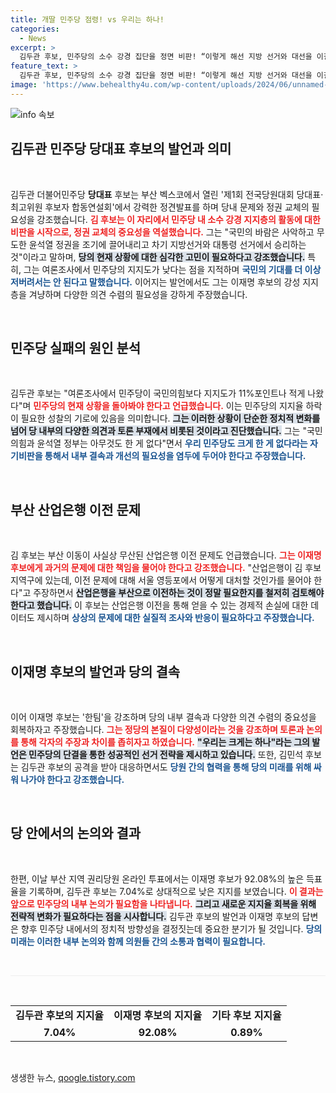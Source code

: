 ```yaml
---
title: 개딸 민주당 점령! vs 우리는 하나!
categories:
  - News
excerpt: >
  김두관 후보, 민주당의 소수 강경 집단을 정면 비판! “이렇게 해선 지방 선거와 대선을 이길 수 없다”고 경고하며 불만 폭발. 민주당 내부의 갈등 상황과 향후 판세를 가늠하는 중요한 순간이 전개되고 있다. 클릭해 더 알아보세요!
feature_text: >
  김두관 후보, 민주당의 소수 강경 집단을 정면 비판! “이렇게 해선 지방 선거와 대선을 이길 수 없다”고 경고하며 불만 폭발. 민주당 내부의 갈등 상황과 향후 판세를 가늠하는 중요한 순간이 전개되고 있다. 클릭해 더 알아보세요!
image: 'https://www.behealthy4u.com/wp-content/uploads/2024/06/unnamed-file.png'
---
```


<p><img src="https://www.behealthy4u.com/wp-content/uploads/2024/06/unnamed-file.png" alt="info 속보" /></p>

<h2 data-ke-size="size26">김두관 민주당 당대표 후보의 발언과 의미</h2>

<p data-ke-size="size16">&nbsp;</p>

<p>김두관 더불어민주당 <b>당대표</b> 후보는 부산 벡스코에서 열린 '제1회 전국당원대회 당대표·최고위원 후보자 합동연설회'에서 강력한 정견발표를 하며 당내 문제와 정권 교체의 필요성을 강조했습니다. <b><span style="color: #ee2323;">김 후보는 이 자리에서 민주당 내 소수 강경 지지층의 활동에 대한 비판을 시작으로, 정권 교체의 중요성을 역설했습니다.</span></b> 그는 "국민의 바람은 사악하고 무도한 윤석열 정권을 조기에 끌어내리고 차기 지방선거와 대통령 선거에서 승리하는 것"이라고 말하며, <b><span style="background-color: #21538527;">당의 현재 상황에 대한 심각한 고민이 필요하다고 강조했습니다.</span></b> 특히, 그는 여론조사에서 민주당의 지지도가 낮다는 점을 지적하며 <b><span style="color: #1a5490;">국민의 기대를 더 이상 저버려서는 안 된다고 말했습니다.</span></b> 이어지는 발언에서도 그는 이재명 후보의 강성 지지층을 겨냥하며 다양한 의견 수렴의 필요성을 강하게 주장했습니다. </p>

<p data-ke-size="size16">&nbsp;</p>

<h2 data-ke-size="size26">민주당 실패의 원인 분석</h2>

<p data-ke-size="size16">&nbsp;</p>

<p>김두관 후보는 "여론조사에서 민주당이 국민의힘보다 지지도가 11%포인트나 적게 나왔다"며 <b><span style="color: #ee2323;">민주당의 현재 상황을 돌아봐야 한다고 언급했습니다.</span></b> 이는 민주당의 지지율 하락이 필요한 성찰의 기로에 있음을 의미합니다. <b><span style="background-color: #21538527;">그는 이러한 상황이 단순한 정치적 변화를 넘어 당 내부의 다양한 의견과 토론 부재에서 비롯된 것이라고 진단했습니다.</span></b> 그는 "국민의힘과 윤석열 정부는 아무것도 한 게 없다"면서 <b><span style="color: #1a5490;">우리 민주당도 크게 한 게 없다라는 자기비판을 통해서 내부 결속과 개선의 필요성을 염두에 두어야 한다고 주장했습니다.</span></b></p>

<p data-ke-size="size16">&nbsp;</p>

<h2 data-ke-size="size26">부산 산업은행 이전 문제</h2>

<p data-ke-size="size16">&nbsp;</p>

<p>김 후보는 부산 이동이 사실상 무산된 산업은행 이전 문제도 언급했습니다. <b><span style="color: #ee2323;">그는 이재명 후보에게 과거의 문제에 대한 책임을 물어야 한다고 강조했습니다.</span></b> "산업은행이 김 후보 지역구에 있는데, 이전 문제에 대해 서울 영등포에서 어떻게 대처할 것인가를 물어야 한다"고 주장하면서 <b><span style="background-color: #21538527;">산업은행을 부산으로 이전하는 것이 정말 필요한지를 철저히 검토해야 한다고 했습니다.</span></b> 이 후보는 산업은행 이전을 통해 얻을 수 있는 경제적 손실에 대한 데이터도 제시하며 <b><span style="color: #1a5490;">상상의 문제에 대한 실질적 조사와 반응이 필요하다고 주장했습니다.</span></b> </p>

<p data-ke-size="size16">&nbsp;</p>

<h2 data-ke-size="size26">이재명 후보의 발언과 당의 결속</h2>

<p data-ke-size="size16">&nbsp;</p>

<p>이어 이재명 후보는 '한팀'을 강조하며 당의 내부 결속과 다양한 의견 수렴의 중요성을 회복하자고 주장했습니다. <b><span style="color: #ee2323;">그는 정당의 본질이 다양성이라는 것을 강조하며 토론과 논의를 통해 각자의 주장과 차이를 좁히자고 하였습니다.</span></b> <b><span style="background-color: #21538527;">"우리는 크게는 하나"라는 그의 발언은 민주당의 단결을 통한 성공적인 선거 전략을 제시하고 있습니다.</span></b> 또한, 김민석 후보는 김두관 후보의 공격을 받아 대응하면서도 <b><span style="color: #1a5490;">당원 간의 협력을 통해 당의 미래를 위해 싸워 나가야 한다고 강조했습니다.</span></b></p>

<p data-ke-size="size16">&nbsp;</p>

<h2 data-ke-size="size26">당 안에서의 논의와 결과</h2>

<p data-ke-size="size16">&nbsp;</p>

<p>한편, 이날 부산 지역 권리당원 온라인 투표에서는 이재명 후보가 92.08%의 높은 득표율을 기록하며, 김두관 후보는 7.04%로 상대적으로 낮은 지지를 보였습니다. <b><span style="color: #ee2323;">이 결과는 앞으로 민주당의 내부 논의가 필요함을 나타냅니다.</span></b> <b><span style="background-color: #21538527;">그리고 새로운 지지율 회복을 위해 전략적 변화가 필요하다는 점을 시사합니다.</span></b> 김두관 후보의 발언과 이재명 후보의 답변은 향후 민주당 내에서의 정치적 방향성을 결정짓는데 중요한 분기가 될 것입니다. <b><span style="color: #1a5490;">당의 미래는 이러한 내부 논의와 함께 의원들 간의 소통과 협력이 필요합니다.</span></b> </p>

<p data-ke-size="size16">&nbsp;</p>

<hr style="height:1px; border:none; color:#eee; background-color:#eee;" />

<p data-ke-size="size16">&nbsp;</p>

<table style="width: 100%; border-collapse: collapse;">
<tr>
<td style="text-align: center; height: 17px;"><b>김두관 후보의 지지율</b></td>
<td style="text-align: center; height: 17px;"><b>이재명 후보의 지지율</b></td>
<td style="text-align: center; height: 17px;"><b>기타 후보 지지율</b></td>
</tr>
<tr>
<td style="text-align: center; height: 17px;"><b>7.04%</b></td>
<td style="text-align: center; height: 17px;"><b>92.08%</b></td>
<td style="text-align: center; height: 17px;"><b>0.89%</b></td>
</tr>
</table>

<p data-ke-size="size16">&nbsp;</p>
생생한 뉴스, <a href="https://qoogle.tistory.com" rel="dofollow">qoogle.tistory.com</a>


